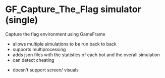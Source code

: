 # GF_Capture_The_Flag simulator (single)
Capture the flag environment using GameFrame
+ allows multiple simulations to be run back to back
+ supports multiprocessing
+ adds json files with the statistics of each bot and the overall simulation
+ can detect cheating
- doesn't support screen/ visuals
